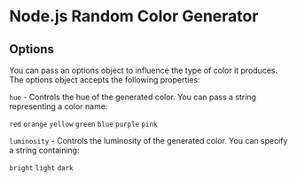 # Node.js Random Color Generator

## Options

You can pass an options object to influence the type of color it produces. The options object accepts the following properties:

`hue` - Controls the hue of the generated color. You can pass a string representing a color name:

`red`
`orange`
`yellow`
`green`
`blue`
`purple`
`pink`

`luminosity` - Controls the luminosity of the generated color. You can specify a string containing:

`bright`
`light`
`dark`
